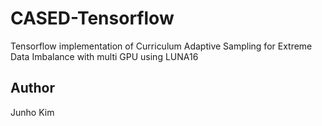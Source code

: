 # CASED-Tensorflow
Tensorflow implementation of Curriculum Adaptive Sampling for Extreme Data Imbalance with multi GPU using LUNA16

## Author
Junho Kim
